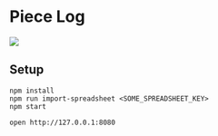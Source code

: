 # Piece Log

![](https://media.giphy.com/media/bR2tBgwxpEhTW/giphy.gif)

## Setup
```
npm install
npm run import-spreadsheet <SOME_SPREADSHEET_KEY>
npm start

open http://127.0.0.1:8080
```
